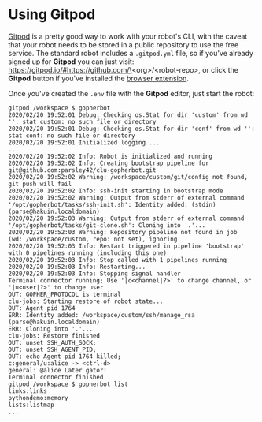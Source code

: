 # Using Gitpod

[Gitpod](https://gitpod.io) is a pretty good way to work with your robot's CLI, with the caveat that your robot needs to be stored in a public repository to use the free service. The standard robot includes a `.gitpod.yml` file, so if you've already signed up for **Gitpod** you can just visit: https://gitpod.io/#https://github.com/\<org\>/\<robot-repo\>, or click the **Gitpod** button if you've installed the [browser extension](https://www.gitpod.io/docs/browser-extension).

Once you've created the `.env` file with the **Gitpod** editor, just start the robot:
```
gitpod /workspace $ gopherbot 
2020/02/20 19:52:01 Debug: Checking os.Stat for dir 'custom' from wd '': stat custom: no such file or directory
2020/02/20 19:52:01 Debug: Checking os.Stat for dir 'conf' from wd '': stat conf: no such file or directory
2020/02/20 19:52:01 Initialized logging ...
...
2020/02/20 19:52:02 Info: Robot is initialized and running
2020/02/20 19:52:02 Info: Creating bootstrap pipeline for git@github.com:parsley42/clu-gopherbot.git
2020/02/20 19:52:02 Warning: /workspace/custom/git/config not found, git push will fail
2020/02/20 19:52:02 Info: ssh-init starting in bootstrap mode
2020/02/20 19:52:02 Warning: Output from stderr of external command '/opt/gopherbot/tasks/ssh-init.sh': Identity added: (stdin) (parse@hakuin.localdomain)
2020/02/20 19:52:03 Warning: Output from stderr of external command '/opt/gopherbot/tasks/git-clone.sh': Cloning into '.'...
2020/02/20 19:52:03 Warning: Repository pipeline not found in job  (wd: /workspace/custom, repo: not set), ignoring
2020/02/20 19:52:03 Info: Restart triggered in pipeline 'bootstrap' with 0 pipelines running (including this one)
2020/02/20 19:52:03 Info: Stop called with 1 pipelines running
2020/02/20 19:52:03 Info: Restarting...
2020/02/20 19:52:03 Info: Stopping signal handler
Terminal connector running; Use '|c<channel|?>' to change channel, or '|u<user|?>' to change user
OUT: GOPHER_PROTOCOL is terminal
clu-jobs: Starting restore of robot state...
OUT: Agent pid 1764
ERR: Identity added: /workspace/custom/ssh/manage_rsa (parse@hakuin.localdomain)
ERR: Cloning into '.'...
clu-jobs: Restore finished
OUT: unset SSH_AUTH_SOCK;
OUT: unset SSH_AGENT_PID;
OUT: echo Agent pid 1764 killed;
c:general/u:alice -> <ctrl-d>
general: @alice Later gator!
Terminal connector finished
gitpod /workspace $ gopherbot list
links:links
pythondemo:memory
lists:listmap
...
```
